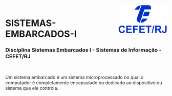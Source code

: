 <img src="cefet-logo1.png" align="right" width="150">

# SISTEMAS-EMBARCADOS-I

<h3>Disciplina Sistemas Embarcados I - Sistemas de Informação - CEFET/RJ</h3>
<br>

Um sistema embarcado é um sistema microprocessado no qual o computador é completamente encapsulado ou dedicado ao dispositivo ou sistema que ele controla.